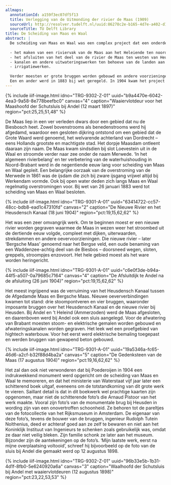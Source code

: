 ```yaml
---
allmaps:
  annotationId: a159f3ec07df5f13
  title: Verlegging van de Uitmonding der rivier de Maas (1909)
  sourceUrl: http://resolver.tudelft.nl/uuid:86278c2e-b165-4d7e-a402-d17e2c16d356
  sourceTitle: TU Delft Library
title: De Scheiding van Maas en Waal
abstract: |
  De scheiding van Maas en Waal was een complex project dat een onderdeel vormde van een nog groter project in de negentiende eeuw: de rivierverbetering. Na lange discussies over beste aanpak, werd in de jaren 1851 en 1861 een plan opgesteld. Doel was om de grote rivieren Maas en de Rijn (Waal) een eigen monding te geven in zee. Dit onderdeel wordt ook wel de ‘verlegging van de Maasmond’ genoemd. De uitmonding van de rivier werd verlegd naar de Amer. Hiertoe waren de volgende werken noodzakelijk:
  
  - het maken van een riviervak van de Maas aan het Heleiende ten noorden van Hedikhuizen door het onbedijkte gebied van het Oude Maasje tot het riviertje de Donge en het verbeteren (normaliseren) van de Amer;
  - het afsluiten van het deel van de rivier de Maas ten westen van Heusden;
  - kanalen en andere uitwateringswerken ten behoeve van de landen aan weerzijde van de nieuwe rivier;
  - irrigatiewerken.
  
  Verder moesten er grote bruggen worden gebouwd en andere voorzieningen worden getroffen, zoals de bouw van gemalen.
  Een en ander werd in 1883 bij wet geregeld. In 1904 kwam het project gereed.
---
```


{% include iiif-image.html idno="TRG-9302-Z-01" uuid="b9a4470e-6042-4ea3-9a58-8e778beefbc0" canvas="4" caption="Waaiervlotdeur voor het Maashoofd der Schutsluis bij Andel (12 maart 1897)" region="pct:25,25,51,48" %}

De Maas liep in een ver verleden dwars door een gebied dat nu de Biesbosch heet. Zowel bovenstrooms als benedenstrooms werd hij afgedamd, waardoor een gesloten dijkring ontstond om een gebied dat de Grote Waard werd genoemd, het welvarende achterland van Dordrecht – eens Hollands grootste en machtigste stad. Het dorpje Maasdam ontleent daaraan zijn naam. De Maas kwam sindsdien bij slot Loevestein uit in de Waal en stroomde verder naar zee onder de naam Merwede. ‘In het algemeen rivierbelang’ en ter verbetering van de waterhuishouding in Noord-Brabant werd in de negentiende eeuw lang voor scheiding van Maas en Waal gepleit. Een belangrijke oorzaak van de overstroming van de Merwede in 1861 was de ijsdam die zich bij zware ijsgang vrijwel altijd bij Werkendam vormde. Ook bij open water deden zich langs Maas en Waal regelmatig overstromingen voor. Bij wet van 26 januari 1883 werd tot scheiding van Maas en Waal besloten.

{% include iiif-image.html idno="TRG-9301-A-01" uuid="63414722-cc57-48cc-bdb8-ead1c47310fd" canvas="2" caption="De Nieuwe Rivier en het Heusdensch Kanaal (18 juni 1904)" region="pct:19,15,62,62" %}

Het was een zeer omvangrijk werk. Om te beginnen moest er een nieuwe rivier worden gegraven waarmee de Maas in wezen weer het stroombed uit de dertiende eeuw volgde, compleet met dijken, uiterwaarden, strekdammen en andere oevervoorzieningen. Die nieuwe rivier – later ‘Bergsche Maas’ genoemd naar het Bergse veld, een oude benaming van een Waddenzee-achtig deel van de Biesbos – doorsneed wegen, sloten, greppels, stroompjes enzovoort. Het hele gebied moest als het ware worden heringericht.

{% include iiif-image.html idno="TRG-9301-A-01" uuid="c6e0f3de-b94a-44f5-a507-0a79685c7164" canvas="4" caption="De Afsluitdijk te Andel na de afsluiting (26 juni 1904)" region="pct:19,15,62,62" %}

Het meest ingrijpend was de verruiming van het Heusdensch Kanaal tussen de Afgedamde Maas en Bergsche Maas. Nieuwe oeververbindingen kwamen tot stand: drie stoompontveren en vier bruggen, waaronder imposante bruggen over het Heusdensch Kanaal en de nieuwe rivier bij Heusden. Bij Andel en ’t Heleind (Ammerzoden) werd de Maas afgesloten, en daarenboven werd bij Andel ook een sluis aangelegd. Voor de afwatering van Brabant moesten stoom- en elektrische gemalen worden gebouwd en afwateringskanalen worden gegraven. Het leek wel een proefgebied van hightech waterbouw. Voor het eerst werd elektrische bemaling toegepast en werden bruggen van gewapend beton gebouwd. 

{% include iiif-image.html idno="TRG-9301-A-01" uuid="19a5346a-fc65-46d6-a2cf-b32f88d4ba2a" canvas="5" caption="De Gedenksteen van de Maas (17 augustus 1904)" region="pct:19,16,62,62" %}

Het zal dan ook niet verwonderen dat bij Poederoijen in 1904 een indrukwekkend monument werd opgericht om de scheiding van Maas en Waal te memoreren, en dat het ministerie van Waterstaat vijf jaar later een schitterend boek uitgaf, eveneens om de totstandkoming van dit grote werk te vieren. Saillant detail is dat in dit boekwerk wel prachtige kaarten zijn opgenomen, maar niet de schitterende foto’s die Arnaud Pistoor van het werk maakte. Vooral zijn foto’s van de monumentale brug bij Heusden in wording zijn van een onovertroffen schoonheid. Ze behoren tot de pareltjes van de fotocollectie van het Rijksmuseum in Amsterdam. De eigenaar van deze foto’s, tevens de bouwer van de bruggen, ingenieur Rudolph Tutein Nolthenius, deed er achteraf goed aan ze zelf te bewaren en niet aan het Koninklijk Instituut van Ingenieurs te schenken zoals gebruikelijk was, omdat ze daar niet veilig bleken. Zijn familie schonk ze later aan het museum. Bijzonder zijn de aantekeningen op de foto’s. ‘Mijn laatste werk, eerst na mijne overplaatsing voltooid’, schreef hij bijvoorbeeld op de foto van de sluis bij Andel die gemaakt werd op 12 augustus 1898.

{% include iiif-image.html idno="TRG-9302-Z-01" uuid="96b33e5b-1b31-4d1f-8fb0-5e6240920a6a" canvas="3" caption="Waalhoofd der Schutsluis bij Andel met waaiervlotdeuren (12 augustus 1898)" region="pct:23,22,53,53" %}
